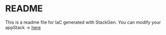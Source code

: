 # README
This is a readme file for IaC generated with StackGen.
You can modify your appStack -> [here](http://main.dev.stackgen.com/appstacks/beb17e80-5f16-47aa-9ca2-e454a143e89c)
